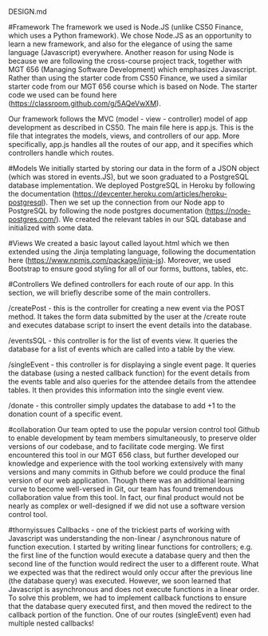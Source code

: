 DESIGN.md

#Framework
The framework we used is Node.JS (unlike CS50 Finance, which uses a
Python framework). We chose Node.JS as an opportunity to learn a new
framework, and also for the elegance of using the same language (Javascript) 
everywhere. Another reason for using Node is because we are following the 
cross-course project track, together with MGT 656 (Managing Software Development) 
which emphasizes Javascript. Rather than using the starter code from 
CS50 Finance, we used a similar starter code from our MGT 656 course 
which is based on Node. The starter code we used can be found here 
(https://classroom.github.com/g/5AQeVwXM). 

Our framework follows the MVC (model - view - controller) model of app
development as described in CS50. The main file here is app.js. 
This is the file that integrates the models, views, and controllers of
our app. More specifically, app.js handles all the routes of our app, and it
specifies which controllers handle which routes. 


#Models
We initially started by storing our data in the form of a JSON object 
(which was stored in events.JS), but we soon graduated to a PostgreSQL 
database implementation. We deployed PostgreSQL in Heroku by following the
documentation (https://devcenter.heroku.com/articles/heroku-postgresql). 
Then we set up the connection from our Node app to PostgreSQL by following
the node postgres documentation (https://node-postgres.com/). We created 
the relevant tables in our SQL database and initialized with some data.

#Views
We created a basic layout called layout.html which we then extended using 
the Jinja templating language, following the documentation here 
(https://www.npmjs.com/package/jinja-js). Moreover, we used Bootstrap to 
ensure good styling for all of our forms, buttons, tables, etc.

#Controllers
We defined controllers for each route of our app. In this section, we will
briefly describe some of the main controllers.

/createPost - this is the controller for creating a new event via the POST
method. It takes the form data submitted by the user at the /create route
and executes database script to insert the event details into the database.

/eventsSQL - this controller is for the list of events view. It queries 
the database for a list of events which are called into a table by the view.

/singleEvent - this controller is for displaying a single event page. It 
queries the database (using a nested callback function) for the event
details from the events table and also queries for the attendee details 
from the attendee tables. It then provides this information into the single 
event view.

/donate - this controller simply updates the database to add +1 to the
donation count of a specific event.

#collaboration
Our team opted to use the popular version control tool Github 
to enable development by team members simultaneously, to preserve older 
versions of our codebase, and to facilitate code merging. We first encountered
this tool in our MGT 656 class, but further developed our knowledge and 
experience with the tool working extensively with many versions and many
commits in Github before we could produce the final version of our web
application. Though there was an additional learning curve to become 
well-versed in Git, our team has found tremendous collaboration value from 
this tool. In fact, our final product would not be nearly as complex or
well-designed if we did not use a software version control tool. 

#thornyissues
Callbacks - one of the trickiest parts of working with Javascript was 
understanding the non-linear / asynchronous nature of function execution. 
I started by writing linear functions for controllers; e.g. the first line of
the function would execute a database query and then the second line of the
function would redirect the user to a different route. What we expected was
that the redirect would only occur after the previous line (the database query) 
was executed. However, we soon learned that Javascript is asynchronous and does 
not execute functions in a linear order. To solve this problem, we had to
implement callback functions to ensure that the database query executed first, 
and then moved the redirect to the callback portion of the function. One 
of our routes (singleEvent) even had multiple nested callbacks!



